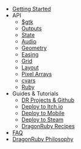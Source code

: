 * [Getting Started](/docs/guides/getting-started.md)
* API
  * [$gtk](/docs/API/runtime.md)
  * [Outputs](/docs/API/outputs.md)
  * [State](/docs/API/state.md)
  * [Audio](/docs/API/audio.md)
  * [Geometry](/docs/API/geometry.md)
  * [Easing](/docs/API/easing.md)
  * [Grid](/docs/API/grid.md)
  * [Layout](/docs/API/layout.md)
  * [Pixel Arrays](/docs/API/pixel_arrays.md)
  * [cvars](/docs/API/cvars.md)
  * [Ruby](/docs/API/ruby.md)
* Guides & Tutorials
  * [DR Projects & Github](/docs/guides/new_project.md)
  * [Deploy to Itch.io](/docs/guides/deploy_itch.md)
  * [Deploy to Mobile](/docs/guides/deploy_mobile.md)
  * [Deploy to Steam](/docs/guides/deploy_steam.md)
  * [DragonRuby Recipes](/docs/guides/recipes.md)
* [FAQ](/docs/faq/faq_dr.md)
* [DragonRuby Philosophy](/docs/faq/dragonruby_philo.md)
